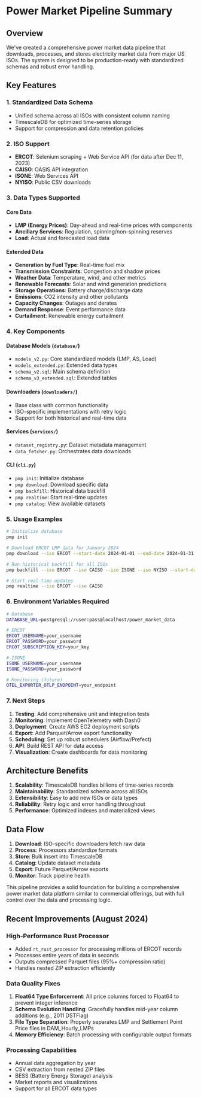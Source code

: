 # Power Market Pipeline Summary

## Overview

We've created a comprehensive power market data pipeline that downloads, processes, and stores electricity market data from major US ISOs. The system is designed to be production-ready with standardized schemas and robust error handling.

## Key Features

### 1. Standardized Data Schema
- Unified schema across all ISOs with consistent column naming
- TimescaleDB for optimized time-series storage
- Support for compression and data retention policies

### 2. ISO Support
- **ERCOT**: Selenium scraping + Web Service API (for data after Dec 11, 2023)
- **CAISO**: OASIS API integration
- **ISONE**: Web Services API
- **NYISO**: Public CSV downloads

### 3. Data Types Supported

#### Core Data
- **LMP (Energy Prices)**: Day-ahead and real-time prices with components
- **Ancillary Services**: Regulation, spinning/non-spinning reserves
- **Load**: Actual and forecasted load data

#### Extended Data
- **Generation by Fuel Type**: Real-time fuel mix
- **Transmission Constraints**: Congestion and shadow prices
- **Weather Data**: Temperature, wind, and other metrics
- **Renewable Forecasts**: Solar and wind generation predictions
- **Storage Operations**: Battery charge/discharge data
- **Emissions**: CO2 intensity and other pollutants
- **Capacity Changes**: Outages and derates
- **Demand Response**: Event performance data
- **Curtailment**: Renewable energy curtailment

### 4. Key Components

#### Database Models (`database/`)
- `models_v2.py`: Core standardized models (LMP, AS, Load)
- `models_extended.py`: Extended data types
- `schema_v2.sql`: Main schema definition
- `schema_v3_extended.sql`: Extended tables

#### Downloaders (`downloaders/`)
- Base class with common functionality
- ISO-specific implementations with retry logic
- Support for both historical and real-time data

#### Services (`services/`)
- `dataset_registry.py`: Dataset metadata management
- `data_fetcher.py`: Orchestrates data downloads

#### CLI (`cli.py`)
- `pmp init`: Initialize database
- `pmp download`: Download specific data
- `pmp backfill`: Historical data backfill
- `pmp realtime`: Start real-time updates
- `pmp catalog`: View available datasets

### 5. Usage Examples

```bash
# Initialize database
pmp init

# Download ERCOT LMP data for January 2024
pmp download --iso ERCOT --start-date 2024-01-01 --end-date 2024-01-31 --data-types lmp

# Run historical backfill for all ISOs
pmp backfill --iso ERCOT --iso CAISO --iso ISONE --iso NYISO --start-date 2019-01-01

# Start real-time updates
pmp realtime --iso ERCOT --iso CAISO
```

### 6. Environment Variables Required

```bash
# Database
DATABASE_URL=postgresql://user:pass@localhost/power_market_data

# ERCOT
ERCOT_USERNAME=your_username
ERCOT_PASSWORD=your_password
ERCOT_SUBSCRIPTION_KEY=your_key

# ISONE
ISONE_USERNAME=your_username
ISONE_PASSWORD=your_password

# Monitoring (future)
OTEL_EXPORTER_OTLP_ENDPOINT=your_endpoint
```

### 7. Next Steps

1. **Testing**: Add comprehensive unit and integration tests
2. **Monitoring**: Implement OpenTelemetry with Dash0
3. **Deployment**: Create AWS EC2 deployment scripts
4. **Export**: Add Parquet/Arrow export functionality
5. **Scheduling**: Set up robust schedulers (Airflow/Prefect)
6. **API**: Build REST API for data access
7. **Visualization**: Create dashboards for data monitoring

## Architecture Benefits

1. **Scalability**: TimescaleDB handles billions of time-series records
2. **Maintainability**: Standardized schema across all ISOs
3. **Extensibility**: Easy to add new ISOs or data types
4. **Reliability**: Retry logic and error handling throughout
5. **Performance**: Optimized indexes and materialized views

## Data Flow

1. **Download**: ISO-specific downloaders fetch raw data
2. **Process**: Processors standardize formats
3. **Store**: Bulk insert into TimescaleDB
4. **Catalog**: Update dataset metadata
5. **Export**: Future Parquet/Arrow exports
6. **Monitor**: Track pipeline health

This pipeline provides a solid foundation for building a comprehensive power market data platform similar to commercial offerings, but with full control over the data and processing logic.

## Recent Improvements (August 2024)

### High-Performance Rust Processor
- Added `rt_rust_processor` for processing millions of ERCOT records
- Processes entire years of data in seconds
- Outputs compressed Parquet files (95%+ compression ratio)
- Handles nested ZIP extraction efficiently

### Data Quality Fixes
1. **Float64 Type Enforcement**: All price columns forced to Float64 to prevent integer inference
2. **Schema Evolution Handling**: Gracefully handles mid-year column additions (e.g., 2011 DSTFlag)
3. **File Type Separation**: Properly separates LMP and Settlement Point Price files in DAM_Hourly_LMPs
4. **Memory Efficiency**: Batch processing with configurable output formats

### Processing Capabilities
- Annual data aggregation by year
- CSV extraction from nested ZIP files
- BESS (Battery Energy Storage) analysis
- Market reports and visualizations
- Support for all ERCOT data types